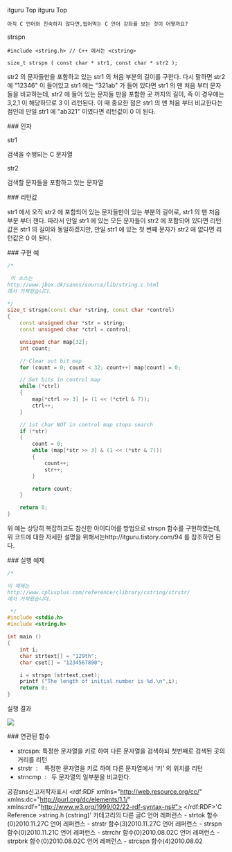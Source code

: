  itguru Top itguru Top

```warning
아직 C 언어와 친숙하지 않다면,씹어먹는 C 언어 강좌를 보는 것이 어떻까요?

```

strspn
```info
#include <string.h> // C++ 에서는 <cstring>

size_t strspn ( const char * str1, const char * str2 );
```


str2 의 문자들만을 포함하고 있는 str1 의 처음 부분의 길이를 구한다.
다시 말하면 str2 에 "12346" 이 들어있고 str1 에는 "321ab" 가 들어 있다면 str1 의 맨 처음 부터 문자들을 비교하는데, str2 에 들어 있는 문자들 만을 포함한 곳 까지의 길이, 즉 이 경우에는 3,2,1 이 해당하므로 3 이 리턴된다. 이 때 중요한 점은 str1 의 맨 처음 부터 비교한다는 점인데 만일 str1 에 "ab321" 이였다면 리턴값이 0 이 된다.

### 인자

str1

검색을 수행되는 C 문자열

str2

검색할 문자들을 포함하고 있는 문자열

### 리턴값

str1 에서 오직 str2 에 포함되어 있는 문자들만이 있는 부분의 길이로, str1 의 맨 처음 부분 부터 잰다. 따라서 만일 str1 에 있는 모든 문자들이 str2 에 포함되어 있다면 리턴값은 str1 의 길이와 동일하겠지만, 만일 str1 에 있는 첫 번째 문자가 str2 에 없다면 리턴값은 0 이 된다.

### 구현 예

```cpp
/*

 이 소스는
http://www.jbox.dk/sanos/source/lib/string.c.html
에서 가져왔습니다.

*/
size_t strspn(const char *string, const char *control)
{
    const unsigned char *str = string;
    const unsigned char *ctrl = control;

    unsigned char map[32];
    int count;

    // Clear out bit map
    for (count = 0; count < 32; count++) map[count] = 0;

    // Set bits in control map
    while (*ctrl)
    {
        map[*ctrl >> 3] |= (1 << (*ctrl & 7));
        ctrl++;
    }

    // 1st char NOT in control map stops search
    if (*str)
    {
        count = 0;
        while (map[*str >> 3] & (1 << (*str & 7)))
        {
            count++;
            str++;
        }

        return count;
    }

    return 0;
}

```

위 예는 상당히 복잡하고도 참신한 아이디어를 방법으로 strspn 함수를 구현하였는데, 위 코드에 대한 자세한 설명을 위해서는http://itguru.tistory.com/94 를 참조하면 된다.

### 실행 예제

```cpp
/*

이 예제는
http://www.cplusplus.com/reference/clibrary/cstring/strstr/
에서 가져왔습니다.

 */
#include <stdio.h>
#include <string.h>

int main ()
{
    int i;
    char strtext[] = "129th";
    char cset[] = "1234567890";

    i = strspn (strtext,cset);
    printf ("The length of initial number is %d.\n",i);
    return 0;
}
```


실행 결과

![](http://img1.daumcdn.net/thumb/R1920x0/?fname=http%3A%2F%2Fcfile22.uf.tistory.com%2Fimage%2F207075134CE88952A5D63C)

### 연관된 함수


* strcspn: 특정한 문자열을 키로 하여 다른 문자열을 검색하되 첫번째로 검색된 곳의 거리를 리턴
* strstr  :    특정한 문자열을 키로 하여 다른 문자열에서 '키' 의 위치를 리턴
* strncmp  :   두 문자열의 일부분을 비교한다.


공감sns신고저작자표시	<rdf:RDF xmlns="http://web.resource.org/cc/" xmlns:dc="http://purl.org/dc/elements/1.1/" xmlns:rdf="http://www.w3.org/1999/02/22-rdf-syntax-ns#">		<Work rdf:about="">			<license rdf:resource="http://creativecommons.org/licenses/by-fr/2.0/kr/" />		</Work>		<License rdf:about="http://creativecommons.org/licenses/by-fr/">			<permits rdf:resource="http://web.resource.org/cc/Reproduction"/>			<permits rdf:resource="http://web.resource.org/cc/Distribution"/>			<requires rdf:resource="http://web.resource.org/cc/Notice"/>			<requires rdf:resource="http://web.resource.org/cc/Attribution"/>			<permits rdf:resource="http://web.resource.org/cc/DerivativeWorks"/>		</License>	</rdf:RDF>'C Reference >string.h (cstring)' 카테고리의 다른 글C 언어 레퍼런스 - strtok 함수(0)2010.11.27C 언어 레퍼런스 - strstr 함수(3)2010.11.27C 언어 레퍼런스 - strspn 함수(0)2010.11.21C 언어 레퍼런스 - strrchr 함수(0)2010.08.02C 언어 레퍼런스 - strpbrk 함수(0)2010.08.02C 언어 레퍼런스 - strcspn 함수(4)2010.08.02

